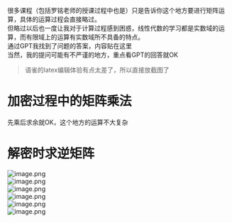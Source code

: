 很多课程（包括罗铭老师的授课过程中也是）只是告诉你这个地方要进行矩阵运算，具体的运算过程会直接略过。<br />但略过以后也一度让我对于计算过程感到困惑，线性代数的学习都是实数域的运算，而有限域上的运算有实数域所不具备的特点。<br />通过GPT我找到了问题的答案，内容贴在这里<br />当然，我的提问可能有不严谨的地方，重点看GPT的回答就OK
> 语雀的latex编辑体验有点太差了，所以直接放截图了

# 加密过程中的矩阵乘法
先乘后求余就OK，这个地方的运算不大复杂
# 解密时求逆矩阵
![image.png](https://cdn.nlark.com/yuque/0/2024/png/35855942/1713450903424-27b9d4ab-3d13-4e12-9c0e-adb88b70ae4e.png#averageHue=%23292726&clientId=u6719735b-9817-4&from=paste&height=683&id=u47d424fc&originHeight=683&originWidth=754&originalType=binary&ratio=1&rotation=0&showTitle=false&size=80783&status=done&style=none&taskId=ud26bcdcb-3b29-47ac-b05f-e9cf93e570c&title=&width=754)<br />![image.png](https://cdn.nlark.com/yuque/0/2024/png/35855942/1713450997380-c435e7a0-ce92-413d-ac8f-b3b4192b08cd.png#averageHue=%23272625&clientId=u6719735b-9817-4&from=paste&height=665&id=ub563c0cb&originHeight=665&originWidth=763&originalType=binary&ratio=1&rotation=0&showTitle=false&size=57758&status=done&style=none&taskId=ub6c0eae4-f984-40ac-a6aa-3803e7bc47c&title=&width=763)<br />![image.png](https://cdn.nlark.com/yuque/0/2024/png/35855942/1713451022957-4249c35a-9a81-48b0-8f2c-d919b54971f7.png#averageHue=%232a2927&clientId=u6719735b-9817-4&from=paste&height=752&id=uae4bbe20&originHeight=752&originWidth=775&originalType=binary&ratio=1&rotation=0&showTitle=false&size=86716&status=done&style=none&taskId=uba2b9c24-3882-465a-9f96-3c8839f2dc7&title=&width=775)<br />![image.png](https://cdn.nlark.com/yuque/0/2024/png/35855942/1713451038616-1d7f9415-59e2-4ec1-b3ef-b915d3da9869.png#averageHue=%232a2827&clientId=u6719735b-9817-4&from=paste&height=595&id=u191ff285&originHeight=595&originWidth=762&originalType=binary&ratio=1&rotation=0&showTitle=false&size=71556&status=done&style=none&taskId=uf9308538-fdb7-4731-90de-c6415d95a43&title=&width=762)<br />![image.png](https://cdn.nlark.com/yuque/0/2024/png/35855942/1713451059279-4e82d6cd-0fe7-484b-8a5a-a9c20a19b5ef.png#averageHue=%232a2827&clientId=u6719735b-9817-4&from=paste&height=556&id=u9bfaf7aa&originHeight=556&originWidth=771&originalType=binary&ratio=1&rotation=0&showTitle=false&size=68192&status=done&style=none&taskId=ucdf39c40-2a41-47a6-a0c8-b89036efd4e&title=&width=771)<br />![image.png](https://cdn.nlark.com/yuque/0/2024/png/35855942/1713451070082-8af80473-1484-4d6b-83b0-afddb1a74f46.png#averageHue=%232d2b29&clientId=u6719735b-9817-4&from=paste&height=410&id=u8c086e09&originHeight=410&originWidth=742&originalType=binary&ratio=1&rotation=0&showTitle=false&size=51330&status=done&style=none&taskId=u28fa37be-c869-46cf-afc1-5b4527c75de&title=&width=742)
